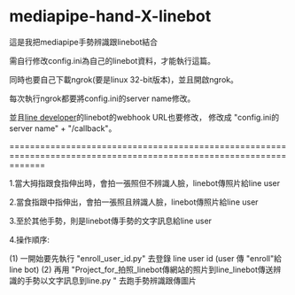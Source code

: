 # mediapipe-hand-X-linebot
這是我把mediapipe手勢辨識跟linebot結合

需自行修改config.ini為自己的linebot資料，才能執行這篇。

同時也要自己下載ngrok(要是linux 32-bit版本)，並且開啟ngrok。

每次執行ngrok都要將config.ini的server name修改。

並且[line developer](https://developers.line.biz/en/)的linebot的webhook URL也要修改，
修改成 "config.ini的server name" + "/callback"。

===================================================================================================================

1.當大拇指跟食指伸出時，會拍一張照但不辨識人臉，linebot傳照片給line user

2.當食指跟中指伸出，會拍一張照且辨識人臉，linebot傳照片給line user

3.至於其他手勢，則是linebot傳手勢的文字訊息給line user

4.操作順序:

  (1) 一開始要先執行 "enroll_user_id.py" 去登錄 line user id 
      (user 傳 "enroll"給 line bot)
  (2) 再用 "Project_for_拍照_linebot傳網站的照片到line_linebot傳送辨識的手勢以文字訊息到line.py " 去跑手勢辨識跟傳圖片
